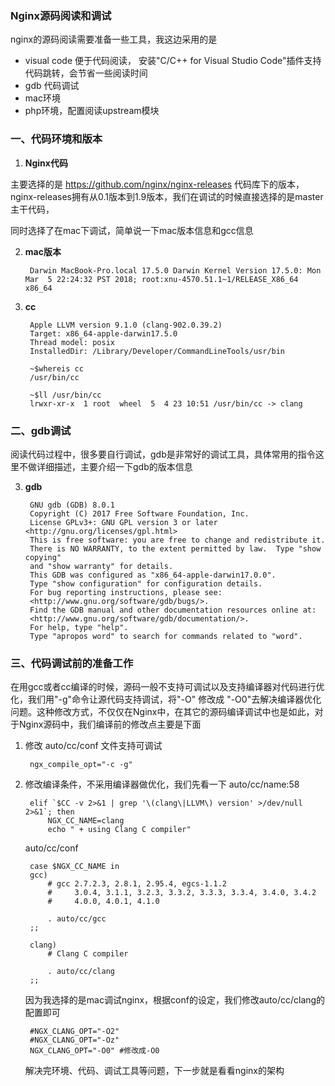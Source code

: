 ### Nginx源码阅读和调试

nginx的源码阅读需要准备一些工具，我这边采用的是

- visual code 便于代码阅读， 安装"C/C++ for Visual Studio Code"插件支持代码跳转，会节省一些阅读时间
- gdb 代码调试 
- mac环境
- php环境，配置阅读upstream模块

### 一、代码环境和版本

1. **Nginx代码**

  主要选择的是 https://github.com/nginx/nginx-releases 代码库下的版本，nginx-releases拥有从0.1版本到1.9版本，我们在调试的时候直接选择的是master主干代码，
  
  同时选择了在mac下调试，简单说一下mac版本信息和gcc信息

2. **mac版本**

		Darwin MacBook-Pro.local 17.5.0 Darwin Kernel Version 17.5.0: Mon Mar  5 22:24:32 PST 2018; root:xnu-4570.51.1~1/RELEASE_X86_64 x86_64


3. **cc**
	
		Apple LLVM version 9.1.0 (clang-902.0.39.2)
		Target: x86_64-apple-darwin17.5.0
		Thread model: posix
		InstalledDir: /Library/Developer/CommandLineTools/usr/bin

		~$whereis cc
		/usr/bin/cc
		
		~$ll /usr/bin/cc
		lrwxr-xr-x  1 root  wheel  5  4 23 10:51 /usr/bin/cc -> clang



### 二、gdb调试

阅读代码过程中，很多要自行调试，gdb是非常好的调试工具，具体常用的指令这里不做详细描述，主要介绍一下gdb的版本信息


3. **gdb**
		
		GNU gdb (GDB) 8.0.1
		Copyright (C) 2017 Free Software Foundation, Inc.
		License GPLv3+: GNU GPL version 3 or later <http://gnu.org/licenses/gpl.html>
		This is free software: you are free to change and redistribute it.
		There is NO WARRANTY, to the extent permitted by law.  Type "show copying"
		and "show warranty" for details.
		This GDB was configured as "x86_64-apple-darwin17.0.0".
		Type "show configuration" for configuration details.
		For bug reporting instructions, please see:
		<http://www.gnu.org/software/gdb/bugs/>.
		Find the GDB manual and other documentation resources online at:
		<http://www.gnu.org/software/gdb/documentation/>.
		For help, type "help".
		Type "apropos word" to search for commands related to "word". 


### 三、代码调试前的准备工作

在用gcc或者cc编译的时候，源码一般不支持可调试以及支持编译器对代码进行优化，我们用"-g"命令让源代码支持调试，将"-O" 修改成 "-O0"去解决编译器优化问题。这种修改方式，不仅仅在Nginx中，在其它的源码编译调试中也是如此，对于Nginx源码中，我们编译前的修改点主要是下面

1. 修改 auto/cc/conf 文件支持可调试
		
		ngx_compile_opt="-c -g"


2. 修改编译条件，不采用编译器做优化，我们先看一下
	auto/cc/name:58

		elif `$CC -v 2>&1 | grep '\(clang\|LLVM\) version' >/dev/null 2>&1`; then
		    NGX_CC_NAME=clang
		    echo " + using Clang C compiler"


 	auto/cc/conf
 		
 		case $NGX_CC_NAME in
        gcc)
            # gcc 2.7.2.3, 2.8.1, 2.95.4, egcs-1.1.2
            #     3.0.4, 3.1.1, 3.2.3, 3.3.2, 3.3.3, 3.3.4, 3.4.0, 3.4.2
            #     4.0.0, 4.0.1, 4.1.0

            . auto/cc/gcc
        ;;

        clang)
            # Clang C compiler

            . auto/cc/clang
        ;;
 
 	因为我选择的是mac调试nginx，根据conf的设定，我们修改auto/cc/clang的配置即可
 	
 		#NGX_CLANG_OPT="-O2"
		#NGX_CLANG_OPT="-Oz"
		NGX_CLANG_OPT="-O0" #修改成-O0


	
	
	解决完环境、代码、调试工具等问题，下一步就是看看nginx的架构